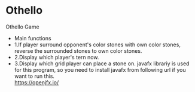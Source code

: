 # Othello
Othello Game<br>
- Main functions 
 - 1.If player surround opponent's color stones with own color stones, reverse the surrounded stones to own color stones.
 - 2.Display which player's tern now.
 - 3.Display which grid player can place a stone on.
javafx librariy is used for this program, so you need to install javafx from following url if you want to run this.<br>
https://openjfx.io/
